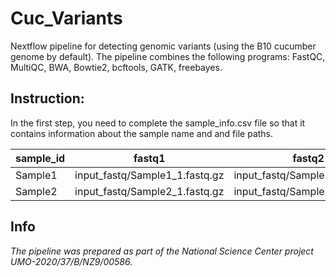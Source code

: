 # Cuc_Variants
Nextflow pipeline for detecting genomic variants (using the B10 cucumber genome by default). The pipeline combines the following programs:
FastQC, MultiQC, BWA, Bowtie2, bcftools, GATK, freebayes. 

## Instruction:
In the first step, you need to complete the sample_info.csv file so that it contains information about the sample name and and file paths. 

| sample_id | fastq1                        | fastq2                        |
|-----------|------------------------------|------------------------------|
| Sample1   | input_fastq/Sample1_1.fastq.gz | input_fastq/Sample1_2.fastq.gz |
| Sample2   | input_fastq/Sample2_1.fastq.gz | input_fastq/Sample2_2.fastq.gz |


## Info
_The pipeline was prepared as part of the National Science Center project UMO-2020/37/B/NZ9/00586._
